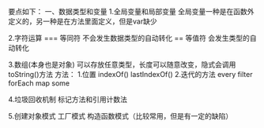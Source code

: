 要点如下：
一、数据类型和变量
1.全局变量和局部变量
  全局变量一种是在函数外定义的，另一种是在方法里面定义，但是var缺少

2.字符运算
  === 等同符 不会发生数据类型的自动转化
  ==  等值符 会发生类型的自动转化

3.数组(本身也是对象)
  可以存放任意类型，长度可以随意改变，隐式会调用toString()方法
  方法：
  1.位置   indexOf()  lastIndexOf()
  2.迭代的方法  every  filter  forEach  map  some

4.垃圾回收机制  标记方法和引用计数法

5.创建对象模式
   工厂模式
   构造函数模式（比较常用，但是有一定的缺陷）






